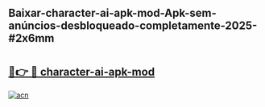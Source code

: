 ## Baixar-character-ai-apk-mod-Apk-sem-anúncios-desbloqueado-completamente-2025-#2x6mm

# <h2><a href="https://ainizakaria.my?title=character-ai-apk-mod&ref=22M">🔗👉 🔴 character-ai-apk-mod</a></h2>

[![acn](https://github.com/user-attachments/assets/0f9c940e-d8b0-45ae-aac7-cd30a18b3e1c)](https://ainizakaria.my?title=character-ai-apk-mod&ref=22M)

